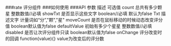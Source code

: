 ###rate
评分组件
###如何使用
                <Rate count={this.state.count} showTxt={true} moveCount={true} value={this.state.value} onChange={this.handleChange.bind(this)}/>
###API
参数          描述                                  可选值
count        总共有多少颗星                          整数数值//必填
showTxt      是否显示这些文字                        boolean//必填 默认为false
Txt          描述文字                               计量词如“分”,"颗","星"
moveCount    是否在鼠标移动的时候动态改变评分值         boolean默认值为false
defaultValue 初始有多少个星星                        整数数值//必填
disabled     是否让次评分组件只读                     boolean默认值为false
onChange     评分改变时的回调                function(value){} value为改变后的评分数